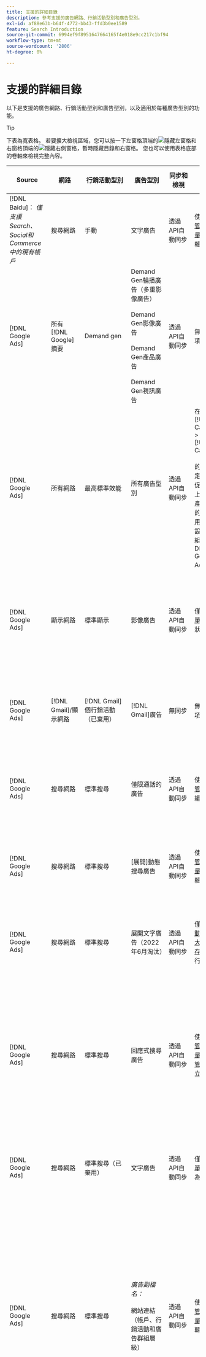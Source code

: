 ```yaml
---
title: 支援的詳細目錄
description: 參考支援的廣告網路、行銷活動型別和廣告型別。
exl-id: af88e63b-b64f-4772-bb43-ffd3b0ee1589
feature: Search Introduction
source-git-commit: 6994ef9f8951647664165f4e018e9cc217c1bf94
workflow-type: tm+mt
source-wordcount: '2806'
ht-degree: 0%

---
```


# 支援的詳細目錄

以下是支援的廣告網路、行銷活動型別和廣告型別，以及適用於每種廣告型別的功能。

>[!TIP]
>
>下表為寬表格。 若要擴大檢視區域，您可以按一下左窗格頂端的![隱藏左窗格](/help/dsp/assets/hide-left-pane.png "隱藏左窗格")和右窗格頂端的![隱藏右側窗格](/help/dsp/assets/hide-right-pane.png "隱藏右側窗格")，暫時隱藏目錄和右窗格。 您也可以使用表格底部的卷軸來檢視完整內容。

| Source | 網路 | 行銷活動型別 | 廣告型別 | 同步和檢視 | 建立/編輯 | 曲目[^1] | 最佳化[^2] | 報告 | Adobe Analytics支援[^3] |
|----|----|----|----|----|----|----|----|----|----|
| [!DNL Baidu]： *僅支援Search、Social和Commerce中的現有帳戶* | 搜尋網路 | 手動 | 文字廣告 | 透過API自動同步 | 使用[行銷活動管理檢視](/help/search-social-commerce/campaign-management/campaigns/campaign-management-options.md)和[大量表單](/help/search-social-commerce/campaign-management/bulksheets/bulksheet-about.md)建立/編輯 | 是 | 僅限使用手動CPC競標策略的行銷活動 | 廣告層級資料 | [!DNL Analytics]資料至搜尋、社交和Commerce<br><br>從搜尋、社交和Commerce至的廣告層級資料 | [!DNL Analytics] |
| [!DNL Google Ads] | 所有[!DNL Google]摘要 | Demand gen | Demand Gen輪播廣告（多重影像廣告）<br><br>Demand Gen影像廣告<br><br>Demand Gen產品廣告<br><br>Demand Gen視訊廣告 | 透過API自動同步 | 無建立/編輯選項 | 是 | 僅限輪播和影像廣告；僅限混合產品組合<br><br>在行銷活動層級設定競標和競標策略目標，連同行銷活動預算（如適用於最佳化型別）。 | 廣告層級資料 | 使用升級的AMO ID追蹤代碼[^4](/help/integrations/analytics/ids.md#amo-id-formats)[從搜尋、社交和Commerce到的廣告層級資料至「搜尋、社交和Commerce」]<br><br> | [!DNL Analytics] |
| [!DNL Google Ads] | 所有網路 | 最高標準效能 | 所有廣告型別 | 透過API自動同步 | 在[!UICONTROL Campaigns] > [!UICONTROL Campaigns]<br><br>的促銷活動設定中建立/編輯促銷活動，並上傳廣告資產。只有必要的設定可供使用。 如需選用設定和清單群組，請登入[！DNL [!DNL Google Ads] Ads]編輯器。 | 是 | 在混合產品組合中，只有<br><br>在行銷活動層級設定競標策略目標以及行銷活動預算。 | 清單群組的行銷活動層級資料<br><br>資料無法使用，且廣告網路未提供廣告層級資料。 | [!DNL Analytics]資料至Search、Social和Commerce<br><br>促銷活動層級資料，從Search、Social和Commerce至Analytics。 需要升級的[AMO ID追蹤代碼](/help/integrations/analytics/ids.md#amo-id-formats)。 |
| [!DNL Google Ads] | 顯示網路 | 標準顯示 | 影像廣告 | 透過API自動同步 | 僅使用[大量表單](/help/search-social-commerce/campaign-management/bulksheets/bulksheet-about.md)編輯URL和狀態 | 是，當您手動將點選追蹤標籤新增至廣告網路內的追蹤範本時 | — | 廣告層級資料，但沒有瀏覽資料 | [!DNL Analytics]資料至Search、Social和Commerce<br><br>從搜尋、Social和Commerce到Analytics的廣告層級資料，但沒有瀏覽資料 |
| [!DNL Google Ads] | [!DNL Gmail]/顯示網路 | [!DNL Gmail]個行銷活動（已棄用） | [!DNL Gmail]廣告 | 無同步 | 無建立/編輯選項 | — | — | 僅限舊版行銷活動層級資料 | 舊版Analytics資料至Search、Social和Commerce<br><br>舊版促銷活動層級資料，從Search、Social和Commerce至 | [!DNL Analytics] |
| [!DNL Google Ads] | 搜尋網路 | 標準搜尋 | 僅限通話的廣告 | 透過API自動同步 | 使用[行銷活動管理檢視](/help/search-social-commerce/campaign-management/campaigns/campaign-management-options.md)建立/編輯 | 可以，使用帳戶層級登入頁面尾碼和追蹤範本，或在[！DNL [!DNL Google Ads]廣告]管理員中的廣告層級手動新增它們 | — | 僅限廣告群組層級的曝光數與來自廣告網路的點按數；無收入 | — |
| [!DNL Google Ads] | 搜尋網路 | 標準搜尋 | \[展開\]動態搜尋廣告 | 透過API自動同步 | 使用[行銷活動管理檢視](/help/search-social-commerce/campaign-management/campaigns/campaign-management-options.md)和[大量表單](/help/search-social-commerce/campaign-management/bulksheets/bulksheet-about.md)建立/編輯 | 是 | 是<br><br>當行銷活動指定網站網域時，適用於廣告群組；否則，適用於動態搜尋目標。 | 行銷活動和廣告群組層級資料<br><br>廣告網路未提供廣告層級資料。 | [!DNL Analytics]資料至搜尋、社交和Commerce<br><br>從搜尋、社交和Commerce至的行銷活動和廣告群組層級資料 | [!DNL Analytics] |
| [!DNL Google Ads] | 搜尋網路 | 標準搜尋 | 展開文字廣告（2022年6月淘汰） | 透過API自動同步 | 僅使用[行銷活動管理檢視](/help/search-social-commerce/campaign-management/campaigns/campaign-management-options.md)、[大量表單](/help/search-social-commerce/campaign-management/bulksheets/bulksheet-about.md)和[庫存管理摘要](/help/search-social-commerce/campaign-management/inventory-feeds/inventory-feeds-about.md)進行刪除 | 是 | — | 廣告層級資料 | [!DNL Analytics]資料至搜尋、社交和Commerce<br><br>從搜尋、社交和Commerce至的廣告層級資料 | [!DNL Analytics] |
| [!DNL Google Ads] | 搜尋網路 | 標準搜尋 | 回應式搜尋廣告 | 透過API自動同步 | 使用[行銷活動管理檢視](/help/search-social-commerce/campaign-management/campaigns/campaign-management-options.md)、[大量表單](/help/search-social-commerce/campaign-management/bulksheets/bulksheet-about.md)和[庫存管理摘要](/help/search-social-commerce/campaign-management/inventory-feeds/inventory-feeds-about.md)來建立/編輯 | 是 | 是 | 所有可用廣告元素的廣告層級資料<br><br><b>注意：</b> [！DNL [!DNL Google Ads] Ads]不會提供其原生編輯器以外的資料，說明顯示為廣告的文字組合。 如需每個文字組合報表的詳細資訊，請參閱[[!DNL [!DNL Google Ads] 廣告]檔案](https://support.google.com/google-ads/answer/7684791)。 | [!DNL Analytics]資料至搜尋、社交和Commerce<br><br>從搜尋、社交和Commerce至的廣告層級資料 | [!DNL Analytics] |
| [!DNL Google Ads] | 搜尋網路 | 標準搜尋（已棄用） | 文字廣告 | 透過API自動同步 | 僅使用[大量表單](/help/search-social-commerce/campaign-management/bulksheets/bulksheet-about.md)將狀態變更為現有廣告 | 是 | 是 | 廣告層級資料 | [!DNL Analytics]資料至搜尋、社交和Commerce<br><br>從搜尋、社交和Commerce至的廣告層級資料 | [!DNL Analytics] |
| [!DNL Google Ads] | 搜尋網路 | 標準搜尋 | <i>廣告副檔名：</i><br><br>網站連結（帳戶、行銷活動和廣告群組層級） | 透過API自動同步 | 使用[行銷活動管理檢視](/help/search-social-commerce/campaign-management/campaigns/campaign-management-options.md)和[大量表單](/help/search-social-commerce/campaign-management/bulksheets/bulksheet-about.md)建立/編輯 | —<br><br>網站連結有「追蹤範本」欄位，但「搜尋」、「社交」和「Commerce」會將點按次數和產生的轉換對應到關聯的關鍵字，而不是個別網站連結。 |  — 搜尋、社交和Commerce未針對網站連結進行最佳化。 相反地，它會最佳化至與包含網站連結的廣告相關聯的關鍵字。 | —<br><br>相關關鍵字的資料可供使用。 在[!DNL Google Ads]中，您可以在[!DNL Campaigns]索引標籤> [!DNL Ad Extensions]索引標籤上看到網站連結層級效能資料。<br><br>若要檢視哪些個別轉換是由點按網站連結所產生，請產生[交易報告](/help/search-social-commerce/reports/management/basic-advanced/transaction-report.md)。 網站連結的[!UICONTROL Link Type]欄值為<code>sl：&lt;網站連結文字></code>，例如sl：請參閱目前的選件。 | 相關關鍵字的資料只會從「搜尋」、「社交」和「Commerce」移至 | [!DNL Analytics] |
| [!DNL Google Ads] | 搜尋網路 | 標準搜尋 | <i>其他廣告分機：</i><br><br>圖說分機<br><br>位置分機<br><br>電話分機 | 透過API自動同步 | 使用[行銷活動管理檢視](/help/search-social-commerce/campaign-management/campaigns/campaign-management-options.md)管理圖說文字和電話分機。<br><br>無法使用位置延伸模組；您現有的位置延伸模組關聯已同步，但只能刪除。 | —<br><br>網站連結有「追蹤範本」欄位，但「搜尋」、「社交」和「Commerce」會將點按次數和產生的轉換對應到關聯的關鍵字，而不是個別網站連結。<br><br>其他型別的廣告副檔名沒有可追蹤的URL，而且搜尋、社交和Commerce無法將轉換資料對應到它們。 | — | —<br><br>[!DNL Google Ads]將廣告擴充功能的點選對應到與包含擴充功能的廣告相關聯的關鍵字。<br><br>在搜尋、社交和Commerce中可以使用擴充功能層級的免費或點按資料。 在[!DNL Google Ads]中，您可以在[!DNL Campaigns]索引標籤> [!DNL Ad Extensions]索引標籤上的擴充功能層級檢視成本和點按資料。<br><br>若要檢視哪些個別轉換是由點按Sitelink所產生，請產生[交易報告](/help/search-social-commerce/reports/management/basic-advanced/transaction-report.md)。 網站連結的[!UICONTROL Link Type]欄是<code>sl：&lt;網站連結文字></code>，例如sl：請參閱目前的選件。 | 相關關鍵字的資料只會從「搜尋」、「社交」和「Commerce」移至 | [!DNL Analytics] |
| [!DNL Google Ads] | 購物網路 | 標準購物 | 產品購物廣告(Creative型別「產品」) | 透過API自動同步 | 系統會自動為廣告群組中的產品群組產生廣告文案。 僅使用[大量表單](/help/search-social-commerce/campaign-management/bulksheets/bulksheet-about.md)與[庫存管理摘要](/help/search-social-commerce/campaign-management/inventory-feeds/inventory-feeds-about.md)<br><br>編輯廣告狀態。您可以使用[行銷活動管理檢視](/help/search-social-commerce/campaign-management/campaigns/campaign-management-options.md)、[大量表單](/help/search-social-commerce/campaign-management/bulksheets/bulksheet-about.md)與[庫存管理摘要](/help/search-social-commerce/campaign-management/inventory-feeds/inventory-feeds-about.md)，建立父行銷活動、廣告群組和產品群組，並僅編輯其狀態。 | 是，當您手動將點選追蹤標籤新增至廣告網路內的追蹤範本時 | 是 | 行銷活動、廣告群組和產品群組層級資料[!DNL Google Ads]未提供購物行銷活動的廣告層級成效資料。 | [!DNL Analytics]資料至搜尋、社交和Commerce<br><br>從搜尋、社交和Commerce至的促銷活動、廣告群組和產品群組層級資料 | [!DNL Analytics] |
| [!DNL Google Ads] | [!DNL YouTube] | 影片 | 視訊廣告 | 透過API同步僅需要[選擇加入](/help/search-social-commerce/tools/sync-inventory.md)<br><br>基本廣告詳細資料，不含縮圖 | 無建立/編輯選項 | 是，當您手動將點選追蹤標籤新增至廣告網路內的追蹤範本時 | 混合產品組合中具有[!UICONTROL Maximize Conversions]競標策略的行銷活動<br><br>混合產品組合必須僅包含[!DNL YouTube]個行銷活動。 | 行銷活動和廣告群組層級資料<br><br>廣告網路未提供廣告層級資料。 | [!DNL Analytics]資料至搜尋、社交和Commerce<br><br>從搜尋、社交和Commerce至的行銷活動和廣告群組層級資料 | [!DNL Analytics] |
| [!DNL Microsoft Advertising] | 所有網路 | 最高標準效能 | 所有廣告型別 | 透過API自動同步 | 在[!UICONTROL Campaigns] > [!UICONTROL Campaigns]中建立/編輯行銷活動。 | 是 | 在混合產品組合中，只有<br><br>在行銷活動層級設定競標策略目標以及行銷活動預算。 | 資產群組層級資料<br><br>廣告網路未提供廣告層級資料。 | [!DNL Analytics]資料至搜尋、社交和Commerce<br><br>從搜尋、社交和Commerce到的資產群組層級資料 | [!DNL Analytics] |
| [!DNL Microsoft Advertising] | 對象網路 | 對象行銷活動型別： <br><br>&quot;[!UICONTROL Audience (image)]&quot;和&quot;[!UICONTROL Audience] （摘要）&quot;) | 回應式廣告<br><br>僅包含對象網路的影像型廣告和產品摘要型廣告 | 透過API自動同步 | 使用[行銷活動管理檢視](/help/search-social-commerce/campaign-management/campaigns/campaign-management-options.md)和[大量表單](/help/search-social-commerce/campaign-management/bulksheets/bulksheet-about.md)建立/編輯 | 是 | 增強型CPC (eCPC)行銷活動；混合產品組合中具有[!UICONTROL Maximize Conversions]競標策略的行銷活動 | 廣告層級資料 | [!DNL Analytics]資料至搜尋、社交和Commerce<br><br>從搜尋、社交和Commerce至的廣告層級資料 | [!DNL Analytics] |
| [!DNL Microsoft Advertising] | 對象網路 | [!UICONTROL Audience Video] | 回應式廣告 | 透過API自動同步 | 使用[行銷活動管理檢視](/help/search-social-commerce/campaign-management/campaigns/campaign-management-options.md)建立父行銷活動和廣告群組。 | 是 | 是，適用於增強型CPC (eCPC)行銷活動<br><br>不適用於CPM行銷活動 | 廣告層級資料 | [!DNL Analytics]資料至搜尋、社交和Commerce<br><br>從搜尋、社交和Commerce至的廣告層級資料 | [!DNL Analytics] |
| [!DNL Microsoft Advertising] | 對象網路 | [!UICONTROL Audience CTV Video] | 回應式廣告 | 透過API自動同步 | 使用[行銷活動管理檢視](/help/search-social-commerce/campaign-management/campaigns/campaign-management-options.md)建立父行銷活動和廣告群組。 | 是 | 是，適用於增強型CPC (eCPC)行銷活動<br><br>不適用於CPM行銷活動 | 廣告層級資料 | [!DNL Analytics]資料至搜尋、社交和Commerce<br><br>從搜尋、社交和Commerce至的廣告層級資料 | [!DNL Analytics] |
| [!DNL Microsoft Advertising] | 對象網路 | 搜尋 | 已選取&quot;[!DNL Prefer Audience Ad Format]&quot;的展開文字廣告 | 透過API自動同步 | 使用[行銷活動管理檢視建立/編輯](/help/search-social-commerce/campaign-management/campaigns/campaign-management-options.md)<br><br>不支援影像廣告延伸 | 是 | 是 | 廣告層級資料 | [!DNL Analytics]資料至搜尋、社交和Commerce<br><br>從搜尋、社交和Commerce至的廣告層級資料 | [!DNL Analytics] |
| [!DNL Microsoft Advertising] | 對象和搜尋網路 | 品牌的購物行銷活動： <br><br>品牌購物：使用競標策略[!UICONTROL Manual CPC]<br><br>品牌促銷：使用競標策略[!UICONTROL Cost per Sale] | 產品廣告 | 透過API自動同步 | 使用[行銷活動管理檢視](/help/search-social-commerce/campaign-management/campaigns/campaign-management-options.md)建立父行銷活動、廣告群組和產品群組。 | 是 | 否 | 產品群組層級資料 | [!DNL Analytics]資料至Search、Social和Commerce<br><br>產品群組層級資料，從Search、Social和Commerce至 | [!DNL Analytics] |
| [!DNL Microsoft Advertising] | [!DNL Microsoft Store] | 商店廣告 | 產品廣告 | 透過API自動同步 | 使用[行銷活動管理檢視](/help/search-social-commerce/campaign-management/campaigns/campaign-management-options.md)建立父行銷活動、廣告群組和產品群組。 | 是 | 是[!UICONTROL Manual CPC]行銷活動。 <br><br>不適用於[!UICONTROL Manual CPA]行銷活動。 | 產品群組層級資料 | [!DNL Analytics]資料至Search、Social和Commerce<br><br>產品群組層級資料，從Search、Social和Commerce至 | [!DNL Analytics] |
| [!DNL Microsoft Advertising] | 搜尋網路 | 搜尋 | \[展開\]動態搜尋廣告 | 透過API自動同步 | 使用[行銷活動管理檢視](/help/search-social-commerce/campaign-management/campaigns/campaign-management-options.md)和[大量表單](/help/search-social-commerce/campaign-management/bulksheets/bulksheet-about.md)建立/編輯 | 是 | 是 | 廣告層級資料 | [!DNL Analytics]資料至搜尋、社交和Commerce<br><br>從搜尋、社交和Commerce至的廣告層級資料 | [!DNL Analytics] |
| [!DNL Microsoft Advertising] | 搜尋網路 | 搜尋 | 展開的文字廣告（2023年2月淘汰） | 透過API自動同步 | 僅使用[行銷活動管理檢視](/help/search-social-commerce/campaign-management/campaigns/campaign-management-options.md)、[大量表單](/help/search-social-commerce/campaign-management/bulksheets/bulksheet-about.md)和[庫存管理摘要](/help/search-social-commerce/campaign-management/inventory-feeds/inventory-feeds-about.md)來編輯現有廣告的狀態 | 是 | 是 | 廣告層級資料 | [!DNL Analytics]資料至搜尋、社交和Commerce<br><br>從搜尋、社交和Commerce至的廣告層級資料 | [!DNL Analytics] |
| [!DNL Microsoft Advertising] | 搜尋網路 | 搜尋 | 多媒體廣告 | 透過API自動同步 | 使用[行銷活動管理檢視](/help/search-social-commerce/campaign-management/campaigns/campaign-management-options.md)建立/編輯。 僅在[Bulksheets](/help/search-social-commerce/campaign-management/bulksheets/bulksheet-about.md)中編輯狀態和URL的支援 | 是 | 是 | 廣告層級資料 | [!DNL Analytics]資料至搜尋、社交和Commerce<br><br>從搜尋、社交和Commerce至的廣告層級資料 | [!DNL Analytics] |
| [!DNL Microsoft Advertising] | 搜尋網路 | 搜尋 | 回應式搜尋廣告 | 透過API自動同步 | 使用[行銷活動管理檢視](/help/search-social-commerce/campaign-management/campaigns/campaign-management-options.md)、[大量表單](/help/search-social-commerce/campaign-management/bulksheets/bulksheet-about.md)和[庫存管理摘要](/help/search-social-commerce/campaign-management/inventory-feeds/inventory-feeds-about.md)來建立/編輯 | 是 | 是 | 廣告層級資料 | [!DNL Analytics]資料至搜尋、社交和Commerce<br><br>從搜尋、社交和Commerce至的廣告層級資料 | [!DNL Analytics] |
| [!DNL Microsoft Advertising] | 搜尋網路 | 搜尋 | 標準文字廣告（2017年淘汰） | 透過API自動同步 | 僅使用[行銷活動管理檢視](/help/search-social-commerce/campaign-management/campaigns/campaign-management-options.md)和[大量表單](/help/search-social-commerce/campaign-management/bulksheets/bulksheet-about.md)進行編輯 | 是 | 是 | 廣告層級資料 | [!DNL Analytics]資料至搜尋、社交和Commerce<br><br>從搜尋、社交和Commerce至的廣告層級資料 | [!DNL Analytics] |
| [!DNL Microsoft Advertising] | 搜尋網路 | 標準搜尋 | <i>廣告副檔名：</i><br><br>網站連結（行銷活動層級） | 透過API自動同步 | 使用[行銷活動管理檢視](/help/search-social-commerce/campaign-management/campaigns/campaign-management-options.md)和[大量表單](/help/search-social-commerce/campaign-management/bulksheets/bulksheet-about.md)建立/編輯 | —<br><br>行銷活動層級的網站連結有「[!UICONTROL Tracking Template]」欄位，但「搜尋」、「社交」和「Commerce」會將點按次數和產生的轉換對應至相關聯的關鍵字，而不是個別的網站連結。 | —<br><br>搜尋、社交和Commerce未針對網站連結最佳化。 相反地，它會最佳化至與包含網站連結的廣告相關聯的關鍵字。 | —<br><br>相關關鍵字的資料可供使用。 若要取得網站連結層級的效能資料，請使用[!DNL Microsoft Advertising]廣告編輯器。<br><br>若要檢視哪些個別轉換是由點按網站連結所產生，請產生[交易報告](/help/search-social-commerce/reports/management/basic-advanced/transaction-report.md)。 網站連結的[!UICONTROL Link Type]欄是<code>sl：&lt;網站連結文字></code>，例如sl：請參閱目前的選件。 | 相關關鍵字的資料只會從「搜尋」、「社交」和「Commerce」移至 | [!DNL Analytics] |
| [!DNL Microsoft Advertising] | 購物網路 | 標準購物 | 產品廣告 | 透過API自動同步 | 僅使用[行銷活動管理檢視](/help/search-social-commerce/campaign-management/campaigns/campaign-management-options.md)和[大量表單](/help/search-social-commerce/campaign-management/bulksheets/bulksheet-about.md)來建立/編輯促銷活動明細行；會自動產生廣告。 您可以使用[行銷活動管理檢視](/help/search-social-commerce/campaign-management/campaigns/campaign-management-options.md)、[大量表單](/help/search-social-commerce/campaign-management/bulksheets/bulksheet-about.md)和[庫存管理摘要](/help/search-social-commerce/campaign-management/inventory-feeds/inventory-feeds-about.md)，來建立父行銷活動、廣告群組和產品群組。 | 是，當您手動將點選追蹤標籤新增至廣告網路內的追蹤範本時 | 是 | 廣告層級資料<br><br>若要檢視哪些個別轉換是由購物廣告的點選所產生，請產生[交易報告](/help/search-social-commerce/reports/management/basic-advanced/transaction-report.md)；產品清單的[!UICONTROL Link Type]欄為`pla:&lt;product ID&gt;`，例如pla：8525822。 | [!DNL Analytics]資料至搜尋、社交和Commerce<br><br>從搜尋、社交和Commerce至的廣告層級資料 | [!DNL Analytics] |
| [!DNL Microsoft Advertising] | 購物網路：智慧購物 | 智慧型購物(搜尋、社交和Commerce中的Beta功能) | 產品廣告 | 預設透過API自動同步，但可以[選擇退出](/help/search-social-commerce/tools/sync-inventory.md) | 無建立/編輯選項 | 是，當您手動將點選追蹤標籤新增至廣告網路內的追蹤範本時 | 搜尋僅在混合產品組合中使用[!UICONTROL Maximize Conversion Value]和[!UICONTROL tROAS]競標策略的行銷活動<br><br>目標必須僅包含[!DNL Adobe]個量度，而且您必須啟用將搜尋、社交和Commerce目標上傳到[!DNL Microsoft Advertising]。 | 廣告層級資料<br><br>若要檢視哪些個別轉換是由購物廣告的點選所產生，請產生[交易報告](/help/search-social-commerce/reports/management/basic-advanced/transaction-report.md)；產品清單的[!UICONTROL Link Type]欄為`pla:&lt;product ID&gt;`，例如pla：8525822。 | [!DNL Analytics]資料至搜尋、社交和Commerce<br><br>從搜尋、社交和Commerce至的廣告層級資料 | [!DNL Analytics] |
| [!DNL Naver] | 搜尋網路 | 網站 | 文字廣告 | —<br><br>沒有同步處理，但您可以手動復寫帳戶結構，並上傳報告和轉換歸因的每日流量量度<br><br>請參閱[實作 [!DNL Naver] 僅限追蹤的帳戶](/help/search-social-commerce/campaign-management/naver-tracking-only-account-implement.md)。 | 沒有建立/編輯選項<br><br>您可以使用[Bulksheet範本](/help/search-social-commerce/campaign-management/bulksheets/bulksheet-about.md)手動復寫/編輯帳戶結構。 | 是，當您將點選追蹤標籤新增至廣告網路內的關鍵字設定時 | —<br><br>沒有競標 | 廣告層級資料 | 將[!DNL Analytics]資料新增至「搜尋」、「社交」和「Commerce」，反之亦然 |
| [!DNL Pinterest] （同步處理支援已於2022年結束） | 搜尋網路 | 僅含搜尋版位的流量行銷活動，以及具有關鍵字定位的廣告群組 | 提升圖釘 | 沒有截至2022年7月21日的同步<br><br>舊帳戶資訊以唯讀形式提供。 | 無建立/編輯選項 | — | — | 舊版廣告層級的曝光數和Pinterest的點按數（無收入）已同步到2022年7月21日。 | 將[!DNL Analytics]資料新增至「搜尋」、「社交」和「Commerce」，反之亦然 |
| [!DNL Yahoo! Display Network] | 顯示網路 | 顯示 | 橫幅廣告、回應式影像廣告 | 透過API自動同步，但唯讀 | 無建立/編輯選項 | 是，當您手動將點選追蹤標籤新增至廣告網路內的追蹤範本時 | 只有[!UICONTROL Manual CPC]競標策略的行銷活動<br><br>相同的競標會套用至廣告群組中的所有廣告。 | 廣告層級資料 | [!DNL Analytics]資料至搜尋、社交和Commerce<br><br>從搜尋、社交和Commerce至的廣告層級資料 | [!DNL Analytics] |
| [!DNL Yahoo! Display Network] | 搜尋網路 | 搜尋 | 文字廣告（長與短） | 透過API自動同步 | 無建立/編輯選項 | 是，當您手動將點選追蹤標籤新增至廣告網路內的追蹤範本時 | 僅限使用手動CPC競標策略的行銷活動<br><br>相同競標會套用至廣告群組中的所有廣告。 | 廣告層級資料 | [!DNL Analytics]資料至搜尋、社交和Commerce<br><br>從搜尋、社交和Commerce至的廣告層級資料 | [!DNL Analytics] |
| [!DNL Yahoo! Japan Ads] | 搜尋網路 | 贊助搜尋 | 延伸文字廣告<br><br> （僅限舊版廣告；已於2022年9月取代回應式搜尋而棄用） | 透過API自動同步 | 僅使用[行銷活動管理檢視](/help/search-social-commerce/campaign-management/campaigns/campaign-management-options.md)、[大量表單](/help/search-social-commerce/campaign-management/bulksheets/bulksheet-about.md)和[庫存管理摘要](/help/search-social-commerce/campaign-management/inventory-feeds/inventory-feeds-about.md)進行刪除 | 是 | 僅限具有[!UICONTROL Manual CPC]競標策略的行銷活動 | 廣告層級資料 | [!DNL Analytics]資料至搜尋、社交和Commerce<br><br>從搜尋、社交和Commerce至的廣告層級資料 | [!DNL Analytics] |
| [!DNL Yahoo! Japan Ads] | 搜尋網路 | 贊助搜尋 | 回應式搜尋廣告 | 透過API自動同步 | 無建立/編輯選項 | 是，當您在廣告網路中手動新增點選追蹤標籤時 | 僅限具有[!UICONTROL Manual CPC]競標策略的行銷活動 | 廣告層級資料 | [!DNL Analytics]資料至搜尋、社交和Commerce<br><br>從搜尋、社交和Commerce至的廣告層級資料 | [!DNL Analytics] |
| [!DNL Yahoo! Japan Ads] | 搜尋網路 | 贊助搜尋 | 標準文字廣告（2017年淘汰） | 透過API自動同步 | 僅使用[Bulksheets](/help/search-social-commerce/campaign-management/bulksheets/bulksheet-about.md)刪除 | 是 | 僅限具有[!UICONTROL Manual CPC]競標策略的行銷活動 | 廣告層級資料 | [!DNL Analytics]資料至搜尋、社交和Commerce<br><br>從搜尋、社交和Commerce至的廣告層級資料 | [!DNL Analytics] |
| [!DNL Yahoo Native] （同步處理支援已於2022年結束） | 原生網路 | 原生 | 文字廣告 | 沒有截至2022年3月10日的同步<br><br>舊帳戶資訊以唯讀形式提供。 | 無建立/編輯選項 | — | — | —<br><br>已同步至2022年3月10日的舊版廣告層級資料。 | 將[!DNL Analytics]資料新增至「搜尋」、「社交」和「Commerce」，反之亦然 |
| [!DNL Yandex] | 搜尋網路 | 搜尋 | 文字廣告 | 透過API自動同步 | 使用[行銷活動管理檢視](/help/search-social-commerce/campaign-management/campaigns/campaign-management-options.md)、[大量表單](/help/search-social-commerce/campaign-management/bulksheets/bulksheet-about.md)和[庫存管理摘要](/help/search-social-commerce/campaign-management/inventory-feeds/inventory-feeds-about.md)來建立/編輯 | 是 | 僅具有CPC競標策略的行銷活動 | 廣告層級資料 | [!DNL Analytics]資料至搜尋、社交和Commerce<br><br>從搜尋、社交和Commerce至的廣告層級資料 | [!DNL Analytics] |
| [!DNL Yandex] | 顯示網路 | 顯示/內容 | 文字廣告 | 透過API自動同步 | 使用[行銷活動管理檢視](/help/search-social-commerce/campaign-management/campaigns/campaign-management-options.md)、[大量表單](/help/search-social-commerce/campaign-management/bulksheets/bulksheet-about.md)和[庫存管理摘要](/help/search-social-commerce/campaign-management/inventory-feeds/inventory-feeds-about.md)來建立/編輯 | 是 | 僅具有CPC競標策略的行銷活動 | 廣告層級資料 | [!DNL Analytics]資料至搜尋、社交和Commerce<br><br>從搜尋、社交和Commerce至的廣告層級資料 | [!DNL Analytics] |

[^1]：對於大多數廣告網路和促銷活動型別，當您啟用作用中促銷活動的&quot;[!UICONTROL EF Redirect]&quot;和&quot;[!UICONTROL Auto Upload]&quot;追蹤設定（在促銷活動層級設定或繼承自帳戶設定）時，搜尋、社交和Commerce會在每次與廣告網路同步時，自動建立並上傳廣告群組元件的追蹤URL。 否則，您需要產生追蹤URL，並將其新增至帳戶、行銷活動或行銷活動元件設定。 請參閱&quot;[何時及如何依廣告網路和物件產生點選追蹤URL](/help/search-social-commerce/tracking/click-tracking-ways-to-generate.md)&quot;。

[^2]：進一步瞭解「[競標策略最佳化支援](/help/search-social-commerce/new-ui/manage/portfolios/portfolio-about.md#optimization-by-bid-strategy)」。

[^3]：需要與Adobe Analytics整合。 請參閱「[Adobe Advertising分析總覽](https://experienceleague.adobe.com/docs/advertising/integrations/analytics/overview.html)」。

[^4]： [!DNL Analytics]資料會使用升級的AMO ID追蹤引數（從`s_kwcid`開始）傳送至Search、Social和Commerce，無論您通常用於帳戶的AMO ID格式為何。 如果您通常使用舊版的AMO ID，建議您升級至新的AMO ID格式，以享有最佳的體驗。 不過，即使您的點按數/成本資料和收入資料是使用不同的AMO ID進行追蹤，兩組資料仍會在相同的促銷活動和帳戶下完全分類和彙總。
